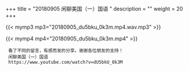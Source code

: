 +++
title = "20180905  闲聊美国（一）国语 "
description = ""
weight = 20
+++

{{< mymp3 mp3="20180905_du5bku_0k3m.mp4.wav.mp3" >}}

{{< mymp4 mp4="20180905_du5bku_0k3m.mp4" >}}

     看了不同的留言，有感而发的分享。谢谢各位朋友的支持！ 
     闲聊美国（一）国语 
     https://www.youtube.com/watch?v=dU5bkU_0k3M 
